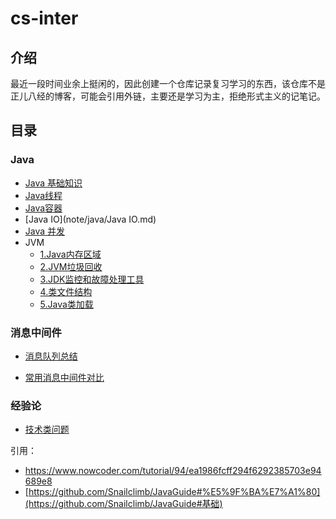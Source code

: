 # cs-inter

## 介绍

最近一段时间业余上挺闲的，因此创建一个仓库记录复习学习的东西，该仓库不是正儿八经的博客，可能会引用外链，主要还是学习为主，拒绝形式主义的记笔记。



## 目录

### Java

* [Java 基础知识](note/java/Java基础知识.md)
* [Java线程](note/java/Java线程.md)
* [Java容器](note/java/Java容器.md)
* [Java IO](note/java/Java IO.md)
* [Java 并发](note/java/Java并发.md)
* JVM
  * [1.Java内存区域](note/java/Java内存区域.md)
  * [2.JVM垃圾回收](note/java/JVM垃圾回收.md)
  * [3.JDK监控和故障处理工具](note/java/JDK监控和故障处理工具.md)
  * [4.类文件结构](note/java/类文件结构.md)
  * [5.Java类加载](note/java/Java类加载.md)



### 消息中间件

+ [消息队列总结](note/mq/消息队列总结.md)

+ [常用消息中间件对比](note/mq/常用消息中间对比.md)



### 经验论

+ [技术类问题](note/experience/技术类问题.md)




引用：

+ https://www.nowcoder.com/tutorial/94/ea1986fcff294f6292385703e94689e8
+ [https://github.com/Snailclimb/JavaGuide#%E5%9F%BA%E7%A1%80](https://github.com/Snailclimb/JavaGuide#基础)